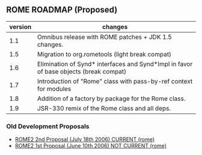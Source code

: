 ## ROME ROADMAP (Proposed)

| version | changes |
| --- | --- |
| 1.1 | Omnibus release with ROME patches + JDK 1.5 changes. |
| 1.5 | Migration to org.rometools (light break compat) |
| 1.6 | Elimination of Synd\* interfaces and Synd\*Impl in favor of base objects (break compat) |
| 1.7 | Introduction of \"Rome\" class with pass-by-ref context for modules |
| 1.8 | Addition of a factory by package for the Rome class. |
| 1.9 | JSR-330 remix of the Rome class and all deps. |

### Old Development Proposals

-   [ROME2 2nd Proposal (July 18th 2006) CURRENT
    (rome)](./ROMEDevelopmentProposals/ROME22ndProposalJuly18th2006CURRENT.html)
-   [ROME2 1st Proposal (June 10th 2006) NOT CURRENT
    (rome)](./ROMEDevelopmentProposals/ROME21stProposalJune10th2006NOTCURRENT.html)
